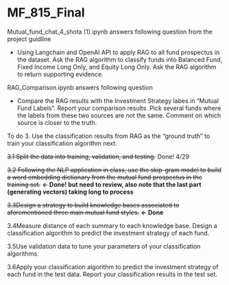 # MF_815_Final

Mutual_fund_chat_4_shota (1).ipynb answers following question from the project guidline
- Using Langchain and OpenAI API to apply RAG to all fund prospectus in the
dataset. Ask the RAG algorithm to classify funds into Balanced Fund, Fixed
Income Long Only, and Equity Long Only. Ask the RAG algorithm to return
supporting evidence.

RAG_Comparison.ipynb answers following question
- Compare the RAG results with the Investment Strategy
labes in “Mutual Fund Labels”. Report your comparison results. Pick several
funds where the labels from these two sources are not the same. Comment on
which source is closer to the truth.

To do
3. Use the classification results from RAG as the “ground truth” to train your
classification algorithm next.

  ~~3.1 Split the data into training, validation, and testing.~~ Done! 4/29 
  
  ~~3.2 Following the NLP application in class, use the skip-gram model to build a
  word embedding dictionary from the mutual fund prospectus in the training
  set.~~   **<- Done! but need to review, also note that the last part (generating vectors) taking long to process**
  
 ~~3.3Design a strategy to build knowledge bases associated to aforementioned
  three main mutual fund styles.~~ **<- Done**
  
  3.4Measure distance of each summary to each knowledge base. Design a
  classification algorithm to predict the investment strategy of each fund.
  
  3.5Use validation data to tune your parameters of your classification
  algorithms.
  
  3.6Apply your classification algorithm to predict the investment strategy of each
  fund in the test data. Report your classification results in the test set.
